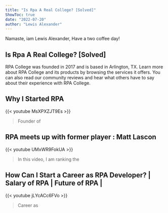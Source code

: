 ```yaml
---
title: "Is Rpa A Real College? [Solved]"
ShowToc: true 
date: "2022-07-20"
author: "Lewis Alexander" 
---
```


Namaste, iam Lewis Alexander, Have a two coffee day!
## Is Rpa A Real College? [Solved]
RPA College was founded in 2017 and is based in Arlington, TX. Learn more about RPA College and its products by browsing the services it offers. You can also read our community reviews and hear what others have to say about their experience with RPA College.

## Why I Started RPA
{{< youtube MsXPXZJT9Es >}}
>Founder of 

## RPA meets up with former player : Matt Lascon
{{< youtube UMxWR9FokUA >}}
>In this video, I am ranking the 

## How Can I Start a Career as RPA Developer? | Salary of RPA | Future of RPA |
{{< youtube jLYcACc6FVo >}}
>Career as 

